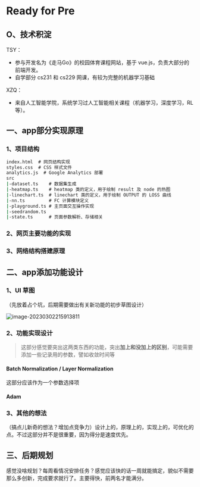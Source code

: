 # Ready for Pre

## O、技术积淀

TSY：

* 参与开发名为《走马Go》的校园体育课程网站，基于 vue.js，负责大部分的前端开发。
* 自学部分 cs231 和 cs229 网课，有较为完整的机器学习基础

XZQ：

* 来自人工智能学院，系统学习过人工智能相关课程（机器学习，深度学习，RL等）。


## 一、app部分实现原理

### 1、项目结构

```cmd
index.html	# 网页结构实现
styles.css	# CSS 样式文件
analytics.js  # Google Analytics 部署
src
|-dataset.ts	# 数据集生成
|-heatmap.ts	# heatmap 类的定义，用于绘制 result 及 node 的热图
|-linechart.ts	# linechart 类的定义，用于绘制 OUTPUT 的 LOSS 曲线
|-nn.ts		    # FC 计算模块定义
|-playground.ts	# 主页面交互操作实现
|-seedrandom.ts
|-state.ts		# 页面参数解析、存储相关
```

### 2、网页主要功能的实现

### 3、网络结构搭建原理

## 二、app添加功能设计

### 1、UI 草图

（先放着占个坑，后期需要做出有关新功能的初步草图设计）

![image-20230302215913811](https://20220923img.oss-cn-hangzhou.aliyuncs.com/markdown/image-20230302215913811.png)

### 2、功能实现设计

> 这部分感觉要突出这两类东西的功能，突出**加上和没加上的区别**，可能需要添加一些记录用的参数，譬如收敛时间等

#### Batch Normalization / Layer Normalization

这部分应该作为一个参数选择项

#### Adam

### 3、其他的想法

（搞点儿新奇的想法？增加点竞争力）设计上的，原理上的，实现上的，可优化的点。不过这部分并不是很重要，因为得分是速度优先。

## 三、后期规划

感觉没啥规划？每周看情况安排任务？感觉应该快的话一周就能搞定，貌似不需要那么多创新，完成要求就行了。主要得快，前两名才能满分。
